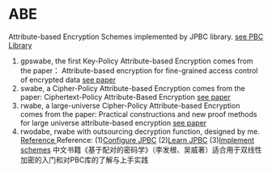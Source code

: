 # ABE
Attribute-based Encryption Schemes 
 implemented by JPBC library.  [see PBC Library](https://crypto.stanford.edu/pbc/)
1. gpswabe, the first Key-Policy Attribute-based Encryption comes from the paper： Attribute-based encryption for fine-grained access control of encrypted data [see paper](https://dl.acm.org/doi/10.1145/1180405.1180418)
2. swabe, a Cipher-Policy Attribute-based Encryption comes from the paper: Ciphertext-Policy Attribute-Based Encryption [see paper](https://ieeexplore.ieee.org/document/4223236)
3. rwabe, a large-universe Cipher-Policy Attribute-based Encryption comes from the paper: Practical constructions and new proof methods for large universe attribute-based encryption [see paper](https://dl.acm.org/doi/10.1145/2508859.2516672)
4. rwodabe, rwabe with outsourcing decryption function, designed by me. [Reference ](https://www.usenix.org/legacy/event/sec11/tech/full_papers/Green.pdf)
Reference:
(1)[Configure JPBC](https://blog.csdn.net/liuweiran900217/article/details/23414629)
(2)[Learn JPBC](https://blog.csdn.net/u011680118/article/details/103119377)
(3)[Implement schemes](https://github.com/liuweiran900217/CloudCrypto)
中文书籍《基于配对的密码学》（李发根、吴威著）适合用于双线性加密的入门和对PBC库的了解与上手实践
